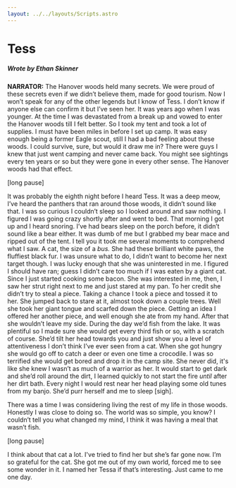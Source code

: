 ```yaml
---
layout: ../../layouts/Scripts.astro
---
```


# Tess
##### Wrote by Ethan Skinner

**NARRATOR:** The Hanover woods held many secrets. We were proud of these secrets even if we didn’t believe them, made for good tourism. Now I won’t speak for any of the other legends but I know of Tess. I don’t know if anyone else can confirm it but I’ve seen her. It was years ago when I was younger. At the time I was devastated from a break up and vowed to enter the Hanover woods till I felt better. So I took my tent and took a lot of supplies. I must have been miles in before I set up camp. It was easy enough being a former Eagle scout, still I had a bad feeling about these woods. I could survive, sure, but would it draw me in? There were guys I knew that just went camping and never came back. You might see sightings every ten years or so but they were gone in every other sense. The Hanover woods had that effect.

[long pause]

It was probably the eighth night before I heard Tess. It was a deep meow, I’ve heard the panthers that ran around those woods, it didn’t sound like that. I was so curious I couldn’t sleep so I looked around and saw nothing. I figured I was going crazy shortly after and went to bed. That morning I got up and I heard snoring. I’ve had bears sleep on the porch before, it didn’t sound like a bear either. It was dumb of me but I grabbed my bear mace and ripped out of the tent. I tell you it took me several moments to comprehend what I saw. A cat, the size of a _bus._ She had these brilliant white paws, the fluffiest black fur. I was unsure what to do, I didn’t want to become her next target though. I was lucky enough that she was uninterested in me. I figured I should have ran; guess I didn’t care too much if I was eaten by a giant cat. Since I just started cooking some bacon. She was interested in me, then, I saw her strut right next to me and just stared at my pan. To her credit she didn’t try to steal a piece. Taking a chance I took a piece and tossed it to her. She jumped back to stare at it, almost took down a couple trees. Well she took her giant tongue and scarfed down the piece. Getting an idea I offered her another piece, and well enough she ate from my hand. After that she wouldn’t leave my side. During the day we’d fish from the lake. It was plentiful so I made sure she would get every third fish or so, with a scratch of course. She’d tilt her head towards you and just show you a level of attentiveness I don’t think I’ve ever seen from a cat. When she got hungry she would go off to catch a deer or even one time a crocodile. I was so terrified she would get bored and drop it in the camp site. She never did, it's like she knew I wasn’t as much of a warrior as her. It would start to get dark and she’d roll around the dirt, I learned quickly to not start the fire _until_ after her dirt bath. Every night I would rest near her head playing some old tunes from my banjo. She’d purr herself and me to sleep [sigh].  

There was a time I was considering living the rest of my life in those woods. Honestly I was close to doing so. The world was so simple, you know? I couldn’t tell you what changed my mind, I think it was having a meal that wasn’t fish. 

[long pause]

I think about that cat a lot. I've tried to find her but she’s far gone now. I’m so grateful for the cat. She got me out of my own world, forced me to see some wonder in it. I named her Tessa if that’s interesting. Just came to me one day.